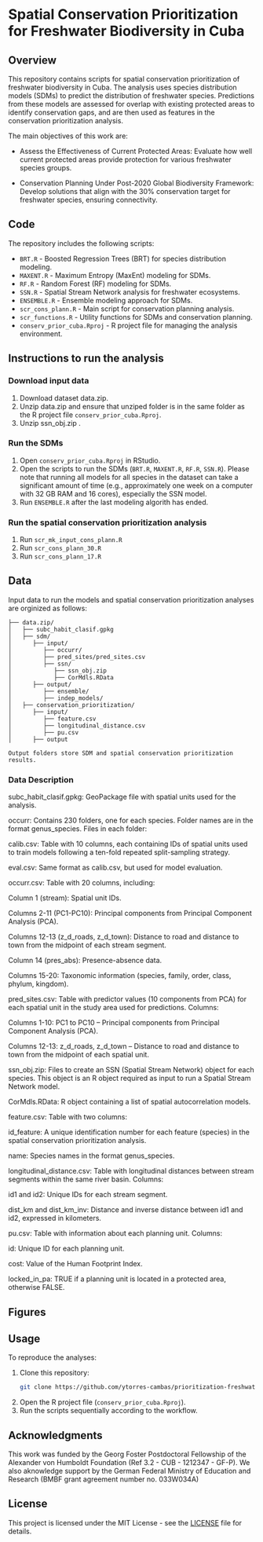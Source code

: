 # Spatial Conservation Prioritization for Freshwater Biodiversity in Cuba

## Overview
This repository contains scripts for spatial conservation prioritization of freshwater biodiversity in Cuba. The analysis uses species distribution models (SDMs) to predict the distribution of freshwater species. Predictions from these models are assessed for overlap with existing protected areas to identify conservation gaps, and are then used as features in the conservation prioritization analysis.

The main objectives of this work are:

- Assess the Effectiveness of Current Protected Areas: Evaluate how well current protected areas provide protection for various freshwater species groups.

- Conservation Planning Under Post-2020 Global Biodiversity Framework: Develop solutions that align with the 30% conservation target for freshwater species, ensuring connectivity.

## Code
The repository includes the following scripts:

- `BRT.R` - Boosted Regression Trees (BRT) for species distribution modeling.
- `MAXENT.R` - Maximum Entropy (MaxEnt) modeling for SDMs.
- `RF.R` - Random Forest (RF) modeling for SDMs.
- `SSN.R` - Spatial Stream Network analysis for freshwater ecosystems.
- `ENSEMBLE.R` - Ensemble modeling approach for SDMs.
- `scr_cons_plann.R` - Main script for conservation planning analysis.
- `scr_functions.R` - Utility functions for SDMs and conservation planning.
- `conserv_prior_cuba.Rproj` - R project file for managing the analysis environment.

## Instructions to run the analysis 
### Download input data

1. Download dataset data.zip.
2. Unzip data.zip and ensure that unziped folder is in the same folder as the R project file `conserv_prior_cuba.Rproj`.
3. Unzip ssn_obj.zip .

### Run the SDMs

1. Open `conserv_prior_cuba.Rproj` in RStudio.
2. Open the scripts to run the SDMs (`BRT.R`, `MAXENT.R`, `RF.R`, `SSN.R`). 
Please note that running all models for all species in the dataset can take a significant amount of 
time (e.g., approximately one week on a computer with 32 GB RAM and 16 cores), especially the SSN model.
3. Run `ENSEMBLE.R` after the last modeling algorith has ended.

### Run the spatial conservation prioritization analysis

1. Run `scr_mk_input_cons_plann.R`
2. Run `scr_cons_plann_30.R`
2. Run `scr_cons_plann_17.R`

## Data 

Input data to run the models and spatial conservation prioritization analyses are orginized as follows:

```
├── data.zip/
│   ├── subc_habit_clasif.gpkg
│   ├── sdm/
│      ├── input/
│         ├── occurr/
│         ├── pred_sites/pred_sites.csv
│         ├── ssn/
│            ├── ssn_obj.zip 
│            ├── CorMdls.RData
│      ├── output/
│         ├── ensemble/
│         ├── indep_models/
│   ├── conservation_prioritization/
│      ├── input/
│         ├── feature.csv
│         ├── longitudinal_distance.csv
│         ├── pu.csv
│      ├── output

Output folders store SDM and spatial conservation prioritization results.

```

### Data Description

subc_habit_clasif.gpkg: GeoPackage file with spatial units used for the analysis.

occurr: Contains 230 folders, one for each species. Folder names are in the format genus_species. Files in each folder:

calib.csv: Table with 10 columns, each containing IDs of spatial units used to train models following a ten-fold repeated split-sampling strategy.

eval.csv: Same format as calib.csv, but used for model evaluation.

occurr.csv: Table with 20 columns, including:

   Column 1 (stream): Spatial unit IDs.

Columns 2-11 (PC1-PC10): Principal components from Principal Component Analysis (PCA).

Columns 12-13 (z_d_roads, z_d_town): Distance to road and distance to town from the midpoint of each stream segment.

Column 14 (pres_abs): Presence-absence data.

Columns 15-20: Taxonomic information (species, family, order, class, phylum, kingdom).

pred_sites.csv: Table with predictor values (10 components from PCA) for each spatial unit in the study area used for predictions. Columns:

Columns 1-10: PC1 to PC10 – Principal components from Principal Component Analysis (PCA).

Columns 12-13: z_d_roads, z_d_town – Distance to road and distance to town from the midpoint of each spatial unit.

ssn_obj.zip: Files to create an SSN (Spatial Stream Network) object for each species. This object is an R object required as input to run a Spatial Stream Network model.

CorMdls.RData: R object containing a list of spatial autocorrelation models.

feature.csv: Table with two columns:

id_feature: A unique identification number for each feature (species) in the spatial conservation prioritization analysis.

name: Species names in the format genus_species.

longitudinal_distance.csv: Table with longitudinal distances between stream segments within the same river basin. Columns:

id1 and id2: Unique IDs for each stream segment.

dist_km and dist_km_inv: Distance and inverse distance between id1 and id2, expressed in kilometers.

pu.csv: Table with information about each planning unit. Columns:

id: Unique ID for each planning unit.

cost: Value of the Human Footprint Index.

locked_in_pa: TRUE if a planning unit is located in a protected area, otherwise FALSE.



## Figures




## Usage
To reproduce the analyses:
1. Clone this repository:
   ```sh
   git clone https://github.com/ytorres-cambas/prioritization-freshwater-cuba
   ```
2. Open the R project file (`conserv_prior_cuba.Rproj`).
3. Run the scripts sequentially according to the workflow.

## Acknowledgments
This work was funded by the Georg Foster Postdoctoral Fellowship of the Alexander von Humboldt Foundation (Ref 3.2 - CUB - 1212347 - GF-P). We also aknowledge support by the German Federal Ministry of Education and Research (BMBF grant agreement number no. 033W034A)

## License
This project is licensed under the MIT License - see the [LICENSE](LICENSE) file for details.

